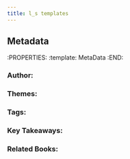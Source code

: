 ```yaml
---
title: l_s templates
---
```


## Metadata
:PROPERTIES:
:template: MetaData
:END:
### Author:
### Themes:
### Tags:
### Key Takeaways:
### Related Books:
